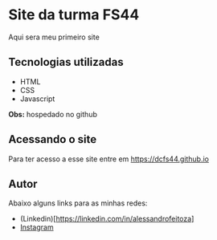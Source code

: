 # Site da turma FS44
Aqui sera meu primeiro site

## Tecnologias utilizadas
- HTML
- CSS
- Javascript

**Obs:** hospedado no github

## Acessando o site
Para ter acesso a esse site entre em <https://dcfs44.github.io>

## Autor
Abaixo alguns links para as minhas redes:
- (Linkedin)[https://linkedin.com/in/alessandrofeitoza]
- <a href="https://instagram.com/alessandro_feitoza">Instagram</a>

